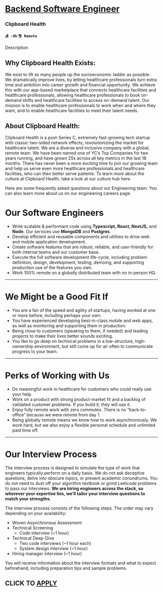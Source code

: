 # [Backend Software Engineer](https://www.remotewlb.com/apply/backend-software-engineer-79444)  
### Clipboard Health  
#### `💰 ~0k` `🌎 Remote`  

Description

## **Why Clipboard Health Exists:**

We exist to lift as many people up the socioeconomic ladder as possible. We dramatically improve lives, by letting healthcare professionals turn extra time and ambition into career growth and financial opportunity. We achieve this with our app-based marketplace that connects healthcare facilities and healthcare professionals, allowing healthcare professionals to book on-demand shifts and healthcare facilities to access on-demand talent. Our mission is to enable healthcare professionals to work when and where they want, and to enable healthcare facilities to meet their talent needs.

## **About Clipboard Health:**

Clipboard Health is a post-Series C, extremely fast-growing tech startup with classic two-sided network effects, revolutionizing the market for healthcare talent. We are a diverse and inclusive company with a global, remote team. We have been named one of YC’s Top Companies for two years running, and have grown 25x across all key metrics in the last 18 months. There has never been a more exciting time to join our growing team and help us serve even more healthcare professionals and healthcare facilities, who can then better serve patients. To learn more about the culture at Clipboard Health, take a look at our culture hub here.

Here are some frequently asked questions about our Engineering team. You can also learn more about us on our engineering careers page.

# Our Software Engineers

  * Write scalable & performant code using **Typescript, React, NestJS,** and **Node**. Our services use **MongoDB** and **Postgres**.
  * Develop efficient and reusable components and utilities to drive web and mobile application development.
  * Create software features that are robust, reliable, and user-friendly for both internal teams and our customer base.
  * Execute the full software development life-cycle, including problem definition, design, development, testing, demoing, and supporting production use of the features you own.
  * Work 100% remote on a globally distributed team with no in-person HQ.

* * *

# We Might be a Good Fit If

  * You are a fan of the speed and agility of startups, having worked at one or more before, including perhaps your own.
  * You have experienced developing best-in-class mobile and web apps, as well as monitoring and supporting them in production.
  * Being close to customers (speaking to them, if needed) and leading projects to make their lives better sounds exciting.
  * You like to go deep on technical problems in a low-structure, high-ownership environment, but still come up for air often to communicate progress to your team.

* * *

# **Perks of Working with Us**

  * Do meaningful work in healthcare for customers who could really use your help.
  * Work on a product with strong product-market fit and a backlog of validated customer problems. If you build it, they will use it.
  * Enjoy fully remote work with zero commutes. There is no “back-to-office” because we were remote from day 1.
  * Being globally remote means we know how to work asynchronously. We work hard, but we also enjoy a flexible personal schedule and unlimited paid time off.

* * *

# Our Interview Process

The interview process is designed to simulate the type of work that engineers typically perform on a daily basis. We do not ask deceptive questions, delve into obscure topics, or present academic conundrums. You do not need to dust off your algorithm textbook or grind Leetcode problems to pass our interviews. **We are hiring engineers across the stack, so wherever your expertise lies, we’ll tailor your interview questions to match your strengths.**

The interview process consists of the following steps. The order may vary depending on your availability:

  * Woven Asynchronous Assessment
  * Technical Screening 
    * Code interview (~1 hour)
  * Technical Deep-Dive 
    * Two code interviews (~1 hour each)
    * System design interview (~1 hour)
  * Hiring manager interview (~1 hour)

You will receive information about the interview formats and what to expect beforehand, including preparation tips and sample problems.

  
## CLICK TO [APPLY](https://www.remotewlb.com/apply/backend-software-engineer-79444)

